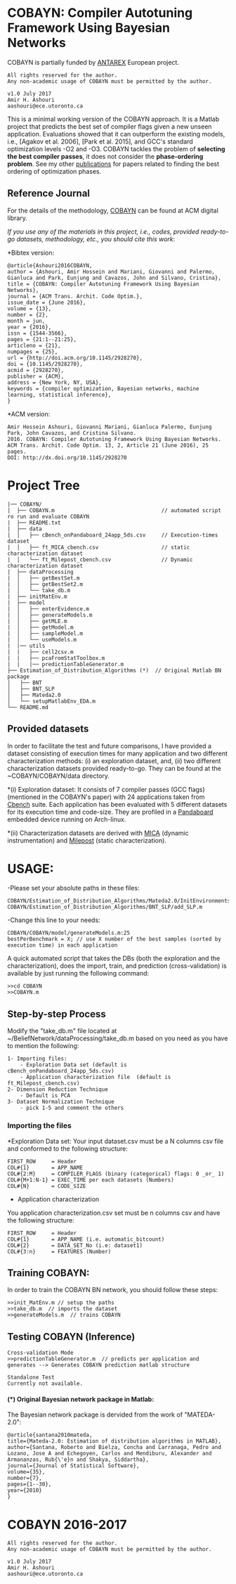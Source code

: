 # COBAYN: Compiler Autotuning Framework Using Bayesian Networks
COBAYN is partially funded by [ANTAREX](http://antarex-project.eu) European project. 
```
All rights reserved for the author. 
Any non-academic usage of COBAYN must be permitted by the author.

v1.0 July 2017              
Amir H. Ashouri             
aashouri@ece.utoronto.ca
```


This is a minimal working version of the COBAYN approach. It is a Matlab project that predicts the best set of compiler flags given a new unseen application. Evaluations showed that it can outperform the existing models, i.e., [Agakov et al. 2006], [Park et al. 2015], and GCC's standard optimization levels -O2 and -O3. COBAYN tackles the problem of **selecting the best compiler passes**, it does not consider the **phase-ordering problem**. See my other [publications](http://www.eecg.toronto.edu/~aashouri/#publications) for papers related to  finding the best ordering of optimization phases.

## Reference Journal
For the details of the methodology, [COBAYN](http://dl.acm.org/citation.cfm?id=2928270) can be found at ACM digital library.

*If you use any of the materials in this project, i.e., codes, provided ready-to-go datasets, methodology, etc.,  you should cite this work*: 

*Bibtex version: 
```
@article{Ashouri2016COBAYN,
author = {Ashouri, Amir Hossein and Mariani, Giovanni and Palermo, Gianluca and Park, Eunjung and Cavazos, John and Silvano, Cristina},
title = {COBAYN: Compiler Autotuning Framework Using Bayesian Networks},
journal = {ACM Trans. Archit. Code Optim.},
issue_date = {June 2016},
volume = {13},
number = {2},
month = jun,
year = {2016},
issn = {1544-3566},
pages = {21:1--21:25},
articleno = {21},
numpages = {25},
url = {http://doi.acm.org/10.1145/2928270},
doi = {10.1145/2928270},
acmid = {2928270},
publisher = {ACM},
address = {New York, NY, USA},
keywords = {compiler optimization, Bayesian networks, machine learning, statistical inference},
} 
```

*ACM version:
```
Amir Hossein Ashouri, Giovanni Mariani, Gianluca Palermo, Eunjung Park, John Cavazos, and Cristina Silvano. 
2016. COBAYN: Compiler Autotuning Framework Using Bayesian Networks. 
ACM Trans. Archit. Code Optim. 13, 2, Article 21 (June 2016), 25 pages. 
DOI: http://dx.doi.org/10.1145/2928270
```

# Project Tree
```
|── COBAYN/
|  ├── COBAYN.m                                  // automated script ro run and evaluate COBAYN
|  ├── README.txt
|  ├── data
|  │   ├── cBench_onPandaboard_24app_5ds.csv     // Execution-times dataset
|  │   ├── ft_MICA_cbench.csv                    // static characterization dataset
|  │   └── ft_Milepost_cbench.csv                // Dynamic characterization dataset
|  ├── dataProcessing
|  │   ├── getBestSet.m
|  │   ├── getBestSet2.m
|  │   └── take_db.m
|  ├── initMatEnv.m
|  ├── model
|  │   ├── enterEvidence.m
|  │   ├── generateModels.m
|  │   ├── getMLE.m
|  │   ├── getModel.m
|  │   ├── sampleModel.m
|  │   └── useModels.m
|  |── utils
|  |   ├── cell2csv.m
|  |   ├── pcaFromStatToolbox.m
|  |   |── predictionTableGenerator.m
├── Estimation_of_Distribution_Algorithms (*)  // Original Matlab BN package
│   ├── BNT
│   ├── BNT_SLP
│   ├── Mateda2.0
│   └── setupMatlabEnv_EDA.m
└── README.md

```

## Provided datasets

In order to facilitate the test and future comparisons, I have provided a dataset consisting of execution times for many application and two different characterization methods: (i) an exploration dataset, and, (ii) two different characterization datasets provided ready-to-go. They can be found at the ~COBAYN/COBAYN/data directory. 

*(i) Exploration dataset: It consists of 7 compiler passes (GCC flags) (mentioned in the COBAYN's paper) with 24 applications taken from [Cbench](http://ctuning.org/wiki/index.php?title=CTools:CBench) suite. Each application has been evaluated with 5 different datasets for its execution time and code-size. They are profiled in a [Pandaboard](https://archlinuxarm.org/platforms/armv7/ti/pandaboard)  embedded device running on Arch-linux.

*(ii) Characterization datasets are derived with [MICA](https://github.com/boegel/MICA) (dynamic instrumentation) and [Milepost](https://github.com/ctuning/reproduce-milepost-project) (static characterization).



# USAGE:

-Please set your absolute paths in these files: 

```
COBAYN/Estimation_of_Distribution_Algorithms/Mateda2.0/InitEnvironments.m
COBAYN/Estimation_of_Distribution_Algorithms/BNT_SLP/add_SLP.m
```

-Change this line to your needs: 

```
COBAYN/COBAYN/model/generateModels.m:25
bestPerBenchmark = X; // use X number of the best samples (sorted by execution time) in each application
```

A quick automated script that takes the DBs (both the exploration and the characterization), does the import, train, and prediction (cross-validation) is available by just running the following command:

```
>>cd COBAYN
>>COBAYN.m
```

## Step-by-step Process
Modify the "take_db.m" file located at ~/BeliefNetwork/dataProcessing/take_db.m
based on you need as you have to mention the following:

```
1- Importing files:
    - Exploration Data set (default is cBench_onPandaboard_24app_5ds.csv)
    - Application characterization file  (default is ft_Milepost_cbench.csv)
2- Dimension Reduction Technique
    - Default is PCA
3- Dataset Normalization Technique
    - pick 1-5 and comment the others
```

### Importing the files 

*Exploration Data set:
Your input dataset.csv must be a N columns csv file and  conformed to the following structure:

```
FIRST_ROW     = Header
COL#{1}       = APP_NAME
COL#{2:M}     = COMPILER_FLAGS (binary (categorical) flags: 0 _or_ 1)
COL#{M+1:N-1} = EXEC_TIME per each datasets (Numbers)
COL#{N}       = CODE_SIZE
```

* Application characterization

You application characterization.csv set must be n columns csv and have 
the following structure:

```
FIRST_ROW     = Header
COL#{1}       = APP_NAME (i.e. automatic_bitcount)
COL#{2}       = DATA_SET_No (i.e: dataset1)
COL#{3:n}     = FEATURES (Number)
```



## Training COBAYN:
In order to train the COBAYN BN network, you should follow these steps:

```
>>init_MatEnv.m // setup the paths  
>>take_db.m  // imports the dataset
>>generateModels.m  // trains COBAYN
```


##  Testing COBAYN (Inference)
```
Cross-validation Mode
>>predictionTableGenerator.m  // predicts per application and generates --> Generates COBAYN prediction matlab structure

Standalone Test 
Currently not available.
```

####  (*) Original Bayesian network package in Matlab: 

The Bayesian network package is dervided from the work of "MATEDA-2.0":
```
@article{santana2010mateda,
title={Mateda-2.0: Estimation of distribution algorithms in MATLAB},
author={Santana, Roberto and Bielza, Concha and Larranaga, Pedro and Lozano, Jose A and Echegoyen, Carlos and Mendiburu, Alexander and Armananzas, Rub{\'e}n and Shakya, Siddartha},
journal={Journal of Statistical Software},
volume={35},
number={7},
pages={1--30},
year={2010}
}
```
# COBAYN 2016-2017 
```
All rights reserved for the author. 
Any non-academic usage of COBAYN must be permitted by the author.

v1.0 July 2017              
Amir H. Ashouri             
aashouri@ece.utoronto.ca
```
